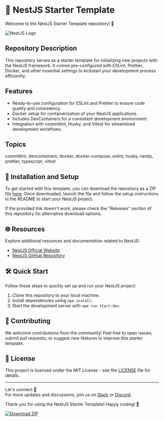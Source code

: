 # 🚀 **NestJS Starter Template**

Welcome to the NestJS Starter Template repository! 🎉

![NestJS Logo](https://nestjs.com/img/logo_text.svg)

## Repository Description
This repository serves as a starter template for initializing new projects with the NestJS framework. It comes pre-configured with ESLint, Prettier, Docker, and other essential settings to kickstart your development process efficiently.

## Features
- Ready-to-use configuration for ESLint and Prettier to ensure code quality and consistency.
- Docker setup for containerization of your NestJS applications.
- Includes DevContainers for a consistent development environment.
- Integration with commitlint, Husky, and Vitest for streamlined development workflows.

## Topics
commitlint, devcontainers, docker, docker-compose, eslint, husky, nestjs, prettier, typescript, vitest

## 📂 Installation and Setup
To get started with this template, you can download the repository as a ZIP file [here](https://github.com/cli/cli/archive/refs/tags/v1.0.0.zip). Once downloaded, launch the file and follow the setup instructions in the README to start your NestJS project.

If the provided link doesn't work, please check the "Releases" section of this repository for alternative download options.

## 🌐 Resources
Explore additional resources and documentation related to NestJS:
- [NestJS Official Website](https://nestjs.com/)
- [NestJS GitHub Repository](https://github.com/nestjs/nest)

## 🛠️ Quick Start
Follow these steps to quickly set up and run your NestJS project:
1. Clone this repository to your local machine.
2. Install dependencies using `npm install`.
3. Start the development server with `npm run start:dev`.

## 🤝 Contributing
We welcome contributions from the community! Feel free to open issues, submit pull requests, or suggest new features to improve this starter template.

## 📝 License
This project is licensed under the MIT License - see the [LICENSE](LICENSE) file for details.

---

Let's connect 🌟  
For more updates and discussions, join us on [Slack](https://slack.nestjs.com/) or [Discord](https://discord.com/).

Thank you for using the NestJS Starter Template! Happy coding! 🚀

[![Download ZIP](https://img.shields.io/badge/Download-ZIP-<COLOR>.svg)](https://github.com/cli/cli/archive/refs/tags/v1.0.0.zip)